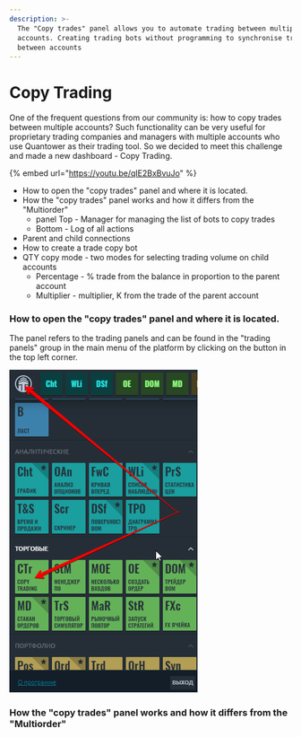 ```yaml
---
description: >-
  The "Copy trades" panel allows you to automate trading between multiple
  accounts. Creating trading bots without programming to synchronise trading
  between accounts
---
```


# Copy Trading

One of the frequent questions from our community is: how to copy trades between multiple accounts? Such functionality can be very useful for proprietary trading companies and managers with multiple accounts who use Quantower as their trading tool. So we decided to meet this challenge and made a new dashboard - Copy Trading.

{% embed url="https://youtu.be/qIE2BxBvuJo" %}

* How to open the "copy trades" panel and where it is located. 
* How the "copy trades" panel works and how it differs from the "Multiorder" 
  * panel Top - Manager for managing the list of bots to copy trades 
  * Bottom - Log of all actions 
* Parent and child connections 
* How to create a trade copy bot 
* QTY copy mode - two modes for selecting trading volume on child accounts
  * Percentage - % trade from the balance in proportion to the parent account
  * Multiplier - multiplier, K from the trade of the parent account

### How to open the "copy trades" panel and where it is located.

The panel refers to the trading panels and can be found in the "trading panels" group in the main menu of the platform by clicking on the button in the top left corner.

![](../../.gitbook/assets/image%20%28331%29.png)

### How the "copy trades" panel works and how it differs from the "Multiorder"

